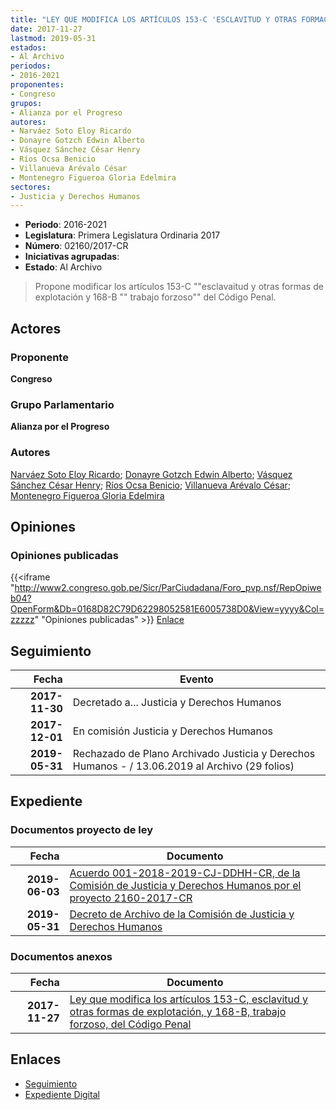 ```yaml
---
title: "LEY QUE MODIFICA LOS ARTÍCULOS 153-C 'ESCLAVITUD Y OTRAS FORMACIÓN DE EXPLOTACIÓN' Y 168-B 'TRABAJO FORZOSO' DEL CÓDIGO PENAL"
date: 2017-11-27
lastmod: 2019-05-31
estados:
- Al Archivo
periodos:
- 2016-2021
proponentes:
- Congreso
grupos:
- Alianza por el Progreso
autores:
- Narváez Soto Eloy Ricardo
- Donayre Gotzch Edwin Alberto
- Vásquez Sánchez César Henry
- Ríos Ocsa Benicio
- Villanueva Arévalo César
- Montenegro Figueroa Gloria Edelmira
sectores:
- Justicia y Derechos Humanos
---
```

- **Periodo**: 2016-2021
- **Legislatura**: Primera Legislatura Ordinaria 2017
- **Número**: 02160/2017-CR
- **Iniciativas agrupadas**: 
- **Estado**: Al Archivo

> Propone modificar los artículos 153-C ""esclavaitud y otras formas de explotación y 168-B "" trabajo forzoso"" del Código Penal.


## Actores

### Proponente

**Congreso**

### Grupo Parlamentario

**Alianza por el Progreso**

### Autores

[Narváez Soto Eloy Ricardo](mailto:mailto:enarvaez@congreso.gob.pe); [Donayre Gotzch Edwin Alberto](mailto:mailto:edonayre@congreso.gob.pe); [Vásquez Sánchez César Henry](mailto:mailto:cvasquezs@congreso.gob.pe); [Ríos Ocsa Benicio](mailto:mailto:brios@congreso.gob.pe); [Villanueva Arévalo César](mailto:mailto:cvillanueva@congreso.gob.pe); [Montenegro Figueroa Gloria Edelmira](mailto:mailto:gmontenegrof@congreso.gob.pe)

## Opiniones

### Opiniones publicadas

{{<iframe "http://www2.congreso.gob.pe/Sicr/ParCiudadana/Foro_pvp.nsf/RepOpiweb04?OpenForm&Db=0168D82C79D62298052581E6005738D0&View=yyyy&Col=zzzzz" "Opiniones publicadas" >}}
[Enlace](http://www2.congreso.gob.pe/Sicr/ParCiudadana/Foro_pvp.nsf/RepOpiweb04?OpenForm&Db=0168D82C79D62298052581E6005738D0&View=yyyy&Col=zzzzz)


## Seguimiento

| Fecha | Evento |
|------:|--------|
| **2017-11-30** | Decretado a... Justicia y Derechos Humanos |
| **2017-12-01** | En comisión Justicia y Derechos Humanos |
| **2019-05-31** | Rechazado de Plano Archivado Justicia y Derechos Humanos - / 13.06.2019 al Archivo (29 folios) |

## Expediente

### Documentos proyecto de ley

| Fecha | Documento |
|------:|-----------|
| **2019-06-03** | [Acuerdo 001-2018-2019-CJ-DDHH-CR, de la Comisión de Justicia y Derechos Humanos por el proyecto 2160-2017-CR](http://www.leyes.congreso.gob.pe/Documentos/2016_2021/Decretos/Archivamiento/DA0040620190603.pdf) |
| **2019-05-31** | [Decreto de Archivo de la Comisión de Justicia y Derechos Humanos](http://www.leyes.congreso.gob.pe/Documentos/2016_2021/Decretos/Archivamiento/DA0216020190531.pdf) |

### Documentos anexos

| Fecha | Documento |
|------:|-----------|
| **2017-11-27** | [Ley que modifica los artículos 153-C, esclavitud y otras formas de explotación, y 168-B, trabajo forzoso, del Código Penal](http://www.leyes.congreso.gob.pe/Documentos/2016_2021/Proyectos_de_Ley_y_de_Resoluciones_Legislativas/PL0216020171127.pdf) |

## Enlaces

- [Seguimiento](http://www2.congreso.gob.pe/Sicr/TraDocEstProc/CLProLey2016.nsf/f7fff46988ca05b1052578e100829cc7/853b02db4900d645052581e6005432b6?OpenDocument)
- [Expediente Digital](http://www2.congreso.gob.pe/Sicr/TraDocEstProc/CLProLey2016.nsf/f7fff46988ca05b1052578e100829cc7/853b02db4900d645052581e6005432b6?OpenDocument&Click=05257FB7005EB655.eb71d0cf91d8294e05256cdf006b5706/$Body/0.1C6C)

